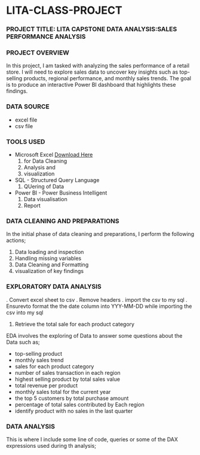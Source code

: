 # LITA-CLASS-PROJECT

### PROJECT TITLE: LITA CAPSTONE DATA ANALYSIS:SALES PERFORMANCE ANALYSIS

### PROJECT OVERVIEW
 In this project, I am tasked with analyzing the sales performance of a retail store. I will need to explore sales data to uncover key insights such as top-selling products, regional performance, and monthly sales trends. The goal is to produce an interactive Power BI dashboard that highlights these findings.

### DATA SOURCE
- excel file
- csv file

### TOOLS USED
- Microsoft Excel [Download Here](https://www.microsoft.com)
  1. for Data Cleaning
  2. Analysis and
  3. visualization
- SQL - Structured Query Language
  1. QUering of Data
- Power BI - Power Business Intelligent
  1. Data visualisation
  2.  Report
  
### DATA CLEANING AND PREPARATIONS  
In the initial phase of data cleaning and preparations, I perform the following actions;
  1. Data loading and inspection
  2. Handling missing variables
  3. Data Cleaning and Formatting
  4. visualization of key findings

### EXPLORATORY DATA ANALYSIS
. Convert excel sheet to csv
.  Remove headers
. import the csv to my sql
. Ensurevto format the the date column into YYY-MM-DD while importing the csv into my sql
1. Retrieve the total sale for each product category
 
EDA involves the exploring of Data to answer some questions about the Data such as;
- top-selling product
- monthly sales trend
- sales for each product category
- number of sales transaction in each region
- highest selling product by total sales value
- total revenue per product
- monthly sales total for the current year
- the top 5 customers by total purchase amount
- percentage of total sales contributed by Each region
- identify product with no sales in the last quarter

### DATA ANALYSIS
This is where I include some line of code, queries or some of the DAX expressions used during th analysis;

     

   
   
